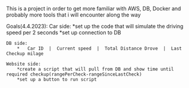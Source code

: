 This is a project in order to get more familiar with AWS, DB, Docker and probably more tools that i will encounter along the way

Goals(4.4.2023):
    Car side:
        *set up the code that will simulate the driving speed per 2 seconds
        *set up connection to DB

    DB side:
        *   Car ID  |  Current speed  |  Total Distance Drove  |  Last Checkup milage

    Website side:
        *create a script that will pull from DB and show time until required checkup(rangePerCheck-rangeSinceLastCheck)
        *set up a button to run script